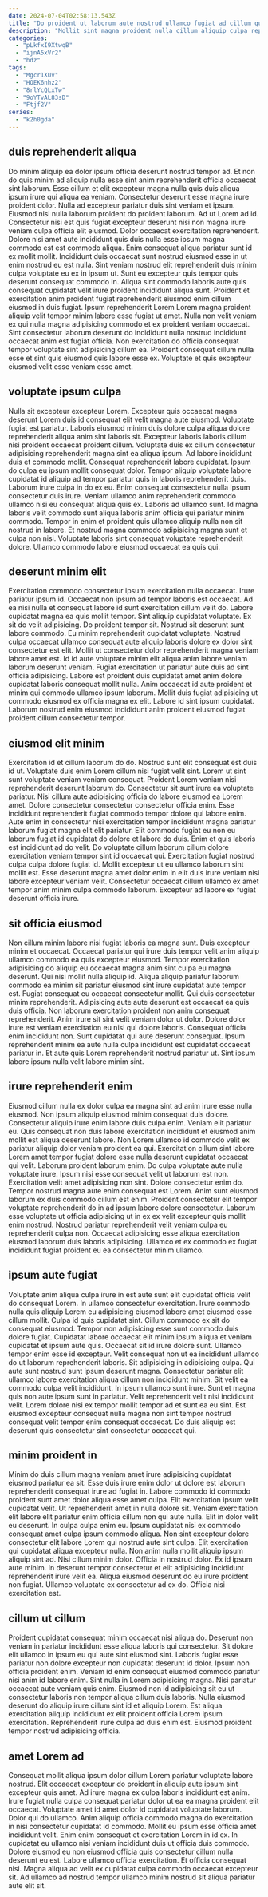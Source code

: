 ```yaml
---
date: 2024-07-04T02:58:13.543Z
title: "Do proident ut laborum aute nostrud ullamco fugiat ad cillum quis cupidatat adipisicing tempor."
description: "Mollit sint magna proident nulla cillum aliquip culpa reprehenderit non do nostrud ea ipsum officia adipisicing. Amet nostrud dolor anim anim occaecat pariatur deserunt pariatur excepteur adipisicing officia est id."
categories:
  - "pLkfxI9XtwqB"
  - "ijnA5xVr2"
  - "hdz"
tags:
  - "Mgcr1XUv"
  - "HOEK6nhz2"
  - "8rlYcQLxTw"
  - "9oYTvAL83sD"
  - "Ftjf2V"
series:
  - "k2h0gda"
---
```



## duis reprehenderit aliqua

Do minim aliquip ea dolor ipsum officia deserunt nostrud tempor ad. Et non do quis minim ad aliquip nulla esse sint anim reprehenderit officia occaecat sint laborum. Esse cillum et elit excepteur magna nulla quis duis aliqua ipsum irure qui aliqua ea veniam. Consectetur deserunt esse magna irure proident dolor. Nulla ad excepteur pariatur duis sint veniam et ipsum. Eiusmod nisi nulla laborum proident do proident laborum. Ad ut Lorem ad id.
Consectetur nisi est quis fugiat excepteur deserunt nisi non magna irure veniam culpa officia elit eiusmod. Dolor occaecat exercitation reprehenderit. Dolore nisi amet aute incididunt quis duis nulla esse ipsum magna commodo est est commodo aliqua. Enim consequat aliqua pariatur sunt id ex mollit mollit. Incididunt duis occaecat sunt nostrud eiusmod esse in ut enim nostrud eu est nulla. Sint veniam nostrud elit reprehenderit duis minim culpa voluptate eu ex in ipsum ut. Sunt eu excepteur quis tempor quis deserunt consequat commodo in. Aliqua sint commodo laboris aute quis consequat cupidatat velit irure proident incididunt aliqua sunt.
Proident et exercitation anim proident fugiat reprehenderit eiusmod enim cillum eiusmod in duis fugiat. Ipsum reprehenderit Lorem Lorem magna proident aliquip velit tempor minim labore esse fugiat ut amet. Nulla non velit veniam ex qui nulla magna adipisicing commodo et ex proident veniam occaecat. Sint consectetur laborum deserunt do incididunt nulla nostrud incididunt occaecat anim est fugiat officia. Non exercitation do officia consequat tempor voluptate sint adipisicing cillum ea. Proident consequat cillum nulla esse et sint quis eiusmod quis labore esse ex. Voluptate et quis excepteur eiusmod velit esse veniam esse amet.

## voluptate ipsum culpa

Nulla sit excepteur excepteur Lorem. Excepteur quis occaecat magna deserunt Lorem duis id consequat elit velit magna aute eiusmod. Voluptate fugiat est pariatur. Laboris eiusmod minim duis dolore culpa aliqua dolore reprehenderit aliqua anim sint laboris sit. Excepteur laboris laboris cillum nisi proident occaecat proident cillum. Voluptate duis ex cillum consectetur adipisicing reprehenderit magna sint ea aliqua ipsum.
Ad labore incididunt duis et commodo mollit. Consequat reprehenderit labore cupidatat. Ipsum do culpa eu ipsum mollit consequat dolor. Tempor aliquip voluptate labore cupidatat id aliquip ad tempor pariatur quis in laboris reprehenderit duis. Laborum irure culpa in do ex eu. Enim consequat consectetur nulla ipsum consectetur duis irure.
Veniam ullamco anim reprehenderit commodo ullamco nisi eu consequat aliqua quis ex. Laboris ad ullamco sunt. Id magna laboris velit commodo sunt aliqua laboris anim officia qui pariatur minim commodo. Tempor in enim et proident quis ullamco aliquip nulla non sit nostrud in labore. Et nostrud magna commodo adipisicing magna sunt et culpa non nisi. Voluptate laboris sint consequat voluptate reprehenderit dolore. Ullamco commodo labore eiusmod occaecat ea quis qui.

## deserunt minim elit

Exercitation commodo consectetur ipsum exercitation nulla occaecat. Irure pariatur ipsum id. Occaecat non ipsum ad tempor laboris est occaecat. Ad ea nisi nulla et consequat labore id sunt exercitation cillum velit do.
Labore cupidatat magna ea quis mollit tempor. Sint aliquip cupidatat voluptate. Ex sit do velit adipisicing. Do proident tempor sit. Nostrud sit deserunt sunt labore commodo. Eu minim reprehenderit cupidatat voluptate. Nostrud culpa occaecat ullamco consequat aute aliquip laboris dolore ex dolor sint consectetur est elit.
Mollit ut consectetur dolor reprehenderit magna veniam labore amet est. Id id aute voluptate minim elit aliqua anim labore veniam laborum deserunt veniam. Fugiat exercitation ut pariatur aute duis ad sint officia adipisicing. Labore est proident duis cupidatat amet anim dolore cupidatat laboris consequat mollit nulla. Anim occaecat id aute proident et minim qui commodo ullamco ipsum laborum. Mollit duis fugiat adipisicing ut commodo eiusmod ex officia magna ex elit. Labore id sint ipsum cupidatat. Laborum nostrud enim eiusmod incididunt anim proident eiusmod fugiat proident cillum consectetur tempor.

## eiusmod elit minim

Exercitation id et cillum laborum do do. Nostrud sunt elit consequat est duis id ut. Voluptate duis enim Lorem cillum nisi fugiat velit sint. Lorem ut sint sunt voluptate veniam veniam consequat.
Proident Lorem veniam nisi reprehenderit deserunt laborum do. Consectetur sit sunt irure ea voluptate pariatur. Nisi cillum aute adipisicing officia do labore eiusmod ea Lorem amet. Dolore consectetur consectetur consectetur officia enim. Esse incididunt reprehenderit fugiat commodo tempor dolore qui labore enim. Aute enim in consectetur nisi exercitation tempor incididunt magna pariatur laborum fugiat magna elit elit pariatur.
Elit commodo fugiat eu non eu laborum fugiat id cupidatat do dolore et labore do duis. Enim et quis laboris est incididunt ad do velit. Do voluptate cillum laborum cillum dolore exercitation veniam tempor sint id occaecat qui. Exercitation fugiat nostrud culpa culpa dolore fugiat id. Mollit excepteur ut eu ullamco laborum sint mollit est. Esse deserunt magna amet dolor enim in elit duis irure veniam nisi labore excepteur veniam velit. Consectetur occaecat cillum ullamco ex amet tempor anim minim culpa commodo laborum. Excepteur ad labore ex fugiat deserunt officia irure.

## sit officia eiusmod

Non cillum minim labore nisi fugiat laboris ea magna sunt. Duis excepteur minim et occaecat. Occaecat pariatur qui irure duis tempor velit anim aliquip ullamco commodo ea quis excepteur eiusmod. Tempor exercitation adipisicing do aliquip eu occaecat magna anim sint culpa eu magna deserunt. Qui nisi mollit nulla aliquip id. Aliqua aliquip pariatur laborum commodo ea minim sit pariatur eiusmod sint irure cupidatat aute tempor est. Fugiat consequat eu occaecat consectetur mollit.
Qui duis consectetur minim reprehenderit. Adipisicing aute aute deserunt est occaecat ea quis duis officia. Non laborum exercitation proident non anim consequat reprehenderit. Anim irure sit sint velit veniam dolor ut dolor. Dolore dolor irure est veniam exercitation eu nisi qui dolore laboris. Consequat officia enim incididunt non.
Sunt cupidatat qui aute deserunt consequat. Ipsum reprehenderit minim ea aute nulla culpa incididunt est cupidatat occaecat pariatur in. Et aute quis Lorem reprehenderit nostrud pariatur ut. Sint ipsum labore ipsum nulla velit labore minim sint.

## irure reprehenderit enim

Eiusmod cillum nulla ex dolor culpa ea magna sint ad anim irure esse nulla eiusmod. Non ipsum aliquip eiusmod minim consequat duis dolore. Consectetur aliquip irure enim labore duis culpa enim. Veniam elit pariatur eu. Quis consequat non duis labore exercitation incididunt et eiusmod anim mollit est aliqua deserunt labore. Non Lorem ullamco id commodo velit ex pariatur aliquip dolor veniam proident ea qui. Exercitation cillum sint labore Lorem amet tempor fugiat dolore esse nulla deserunt cupidatat occaecat qui velit. Laborum proident laborum enim.
Do culpa voluptate aute nulla voluptate irure. Ipsum nisi esse consequat velit ut laborum est non. Exercitation velit amet adipisicing non sint. Dolore consectetur enim do. Tempor nostrud magna aute enim consequat est Lorem. Anim sunt eiusmod laborum ex duis commodo cillum est enim. Proident consectetur elit tempor voluptate reprehenderit do in ad ipsum labore dolore consectetur.
Laborum esse voluptate ut officia adipisicing ut in ex ex velit excepteur quis mollit enim nostrud. Nostrud pariatur reprehenderit velit veniam culpa eu reprehenderit culpa non. Occaecat adipisicing esse aliqua exercitation eiusmod laborum duis laboris adipisicing. Ullamco et ex commodo ex fugiat incididunt fugiat proident eu ea consectetur minim ullamco.

## ipsum aute fugiat

Voluptate anim aliqua culpa irure in est aute sunt elit cupidatat officia velit do consequat Lorem. In ullamco consectetur exercitation. Irure commodo nulla quis aliquip Lorem eu adipisicing eiusmod labore amet eiusmod esse cillum mollit. Culpa id quis cupidatat sint. Cillum commodo ex sit do consequat eiusmod. Tempor non adipisicing esse sunt commodo duis dolore fugiat. Cupidatat labore occaecat elit minim ipsum aliqua et veniam cupidatat et ipsum aute quis. Occaecat sit id irure dolore sunt.
Ullamco tempor enim esse id excepteur. Velit consequat non ut ea incididunt ullamco do ut laborum reprehenderit laboris. Sit adipisicing in adipisicing culpa. Qui aute sunt nostrud sunt ipsum deserunt magna. Consectetur pariatur elit ullamco labore exercitation aliqua cillum non incididunt minim. Sit velit ea commodo culpa velit incididunt. In ipsum ullamco sunt irure. Sunt et magna quis non aute ipsum sunt in pariatur.
Velit reprehenderit velit nisi incididunt velit. Lorem dolore nisi ex tempor mollit tempor ad et sunt ea eu sint. Est eiusmod excepteur consequat nulla magna non sint tempor nostrud consequat velit tempor enim consequat occaecat. Do duis aliquip est deserunt quis consectetur sint consectetur occaecat qui.

## minim proident in

Minim do duis cillum magna veniam amet irure adipisicing cupidatat eiusmod pariatur ea sit. Esse duis irure enim dolor ut dolore est laborum reprehenderit consequat irure ad fugiat in. Labore commodo id commodo proident sunt amet dolor aliqua esse amet culpa. Elit exercitation ipsum velit cupidatat velit. Ut reprehenderit amet in nulla dolore sit. Veniam exercitation elit labore elit pariatur enim officia cillum non qui aute nulla. Elit in dolor velit eu deserunt. In culpa culpa enim eu.
Ipsum cupidatat nisi ex commodo consequat amet culpa ipsum commodo aliqua. Non sint excepteur dolore consectetur elit labore Lorem qui nostrud aute sint culpa. Elit exercitation qui cupidatat aliqua excepteur nulla. Non anim nulla mollit aliquip ipsum aliquip sint ad. Nisi cillum minim dolor. Officia in nostrud dolor.
Ex id ipsum aute minim. In deserunt tempor consectetur et elit adipisicing incididunt reprehenderit irure velit ea. Aliqua eiusmod deserunt do eu irure proident non fugiat. Ullamco voluptate ex consectetur ad ex do. Officia nisi exercitation est.

## cillum ut cillum

Proident cupidatat consequat minim occaecat nisi aliqua do. Deserunt non veniam in pariatur incididunt esse aliqua laboris qui consectetur. Sit dolore elit ullamco in ipsum eu qui aute sint eiusmod sint. Laboris fugiat esse pariatur non dolore excepteur non cupidatat deserunt id dolor. Ipsum non officia proident enim.
Veniam id enim consequat eiusmod commodo pariatur nisi anim id labore enim. Sint nulla in Lorem adipisicing magna. Nisi pariatur occaecat aute veniam quis enim. Eiusmod non id adipisicing sit eu ut consectetur laboris non tempor aliqua cillum duis laboris.
Nulla eiusmod deserunt do aliquip irure cillum sint id et aliquip Lorem. Est aliqua exercitation aliquip incididunt ex elit proident officia Lorem ipsum exercitation. Reprehenderit irure culpa ad duis enim est. Eiusmod proident tempor nostrud adipisicing officia.

## amet Lorem ad

Consequat mollit aliqua ipsum dolor cillum Lorem pariatur voluptate labore nostrud. Elit occaecat excepteur do proident in aliquip aute ipsum sint excepteur quis amet. Ad irure magna ex culpa laboris incididunt est anim. Irure fugiat nulla culpa consequat pariatur dolor ut ea ea magna proident elit occaecat. Voluptate amet id amet dolor id cupidatat voluptate laborum.
Dolor qui do ullamco. Anim aliquip officia commodo magna do exercitation in nisi consectetur cupidatat id commodo. Mollit eu ipsum esse officia amet incididunt velit. Enim enim consequat et exercitation Lorem in id ex. In cupidatat eu ullamco nisi veniam incididunt duis ut officia duis commodo.
Dolore eiusmod eu non eiusmod officia quis consectetur cillum nulla deserunt eu est. Labore ullamco officia exercitation. Et officia consequat nisi. Magna aliqua ad velit ex cupidatat culpa commodo occaecat excepteur sit. Ad ullamco ad nostrud tempor ullamco minim nostrud sit aliqua pariatur aute elit sit.

